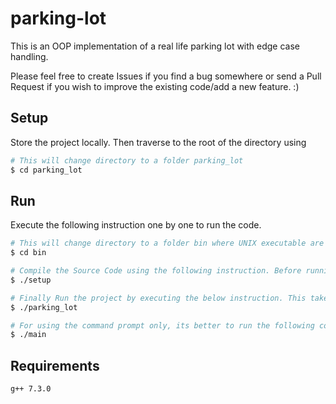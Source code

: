 # parking-lot
This is an OOP implementation of a real life parking lot with edge case handling.

Please feel free to create Issues if you find a bug somewhere or send a Pull Request if you wish to improve the existing code/add a new feature. :)

## Setup

Store the project locally. Then traverse to the root of the directory using

```sh
# This will change directory to a folder parking_lot
$ cd parking_lot
```

## Run

Execute the following instruction one by one to run the code.

```sh
# This will change directory to a folder bin where UNIX executable are stored
$ cd bin
```

```sh
# Compile the Source Code using the following instruction. Before running this make sure you have all the requirements installed.
$ ./setup
```

```sh
# Finally Run the project by executing the below instruction. This takes the file stored in `functional_spec/fixtures` as input by default. You can also remove the file name and use the command prompt only for interactive workflow. 
$ ./parking_lot
```

```sh
# For using the command prompt only, its better to run the following command
$ ./main
```

## Requirements

```sh
g++ 7.3.0 
```
